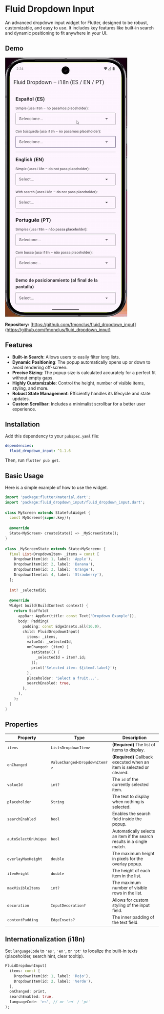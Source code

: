 # Fluid Dropdown Input

An advanced dropdown input widget for Flutter, designed to be robust, customizable, and easy to use. It includes key features like built-in search and dynamic positioning to fit anywhere in your UI.

## Demo

![Fluid Dropdown Input demo](screenshots/demo.gif)

**Repository:** [https://github.com/fmonclus/fluid_dropdown_input](https://github.com/fmonclus/fluid_dropdown_input)


## Features

- **Built-in Search**: Allows users to easily filter long lists.
- **Dynamic Positioning**: The popup automatically opens up or down to avoid rendering off-screen.
- **Precise Sizing**: The popup size is calculated accurately for a perfect fit without empty gaps.
- **Highly Customizable**: Control the height, number of visible items, styling, and more.
- **Robust State Management**: Efficiently handles its lifecycle and state updates.
- **Custom Scrollbar**: Includes a minimalist scrollbar for a better user experience.

## Installation

Add this dependency to your `pubspec.yaml` file:

```yaml
dependencies:
  fluid_dropdown_input: ^1.1.6
```

Then, run `flutter pub get`.

## Basic Usage

Here is a simple example of how to use the widget.

```dart
import 'package:flutter/material.dart';
import 'package:fluid_dropdown_input/fluid_dropdown_input.dart';

class MyScreen extends StatefulWidget {
  const MyScreen({super.key});

  @override
  State<MyScreen> createState() => _MyScreenState();
}

class _MyScreenState extends State<MyScreen> {
  final List<DropdownItem> _items = const [
    DropdownItem(id: 1, label: 'Apple'),
    DropdownItem(id: 2, label: 'Banana'),
    DropdownItem(id: 3, label: 'Orange'),
    DropdownItem(id: 4, label: 'Strawberry'),
  ];
  
  int? _selectedId;

  @override
  Widget build(BuildContext context) {
    return Scaffold(
      appBar: AppBar(title: const Text('Dropdown Example')),
      body: Padding(
        padding: const EdgeInsets.all(16.0),
        child: FluidDropdownInput(
          items: _items,
          valueId: _selectedId,
          onChanged: (item) {
            setState(() {
              _selectedId = item?.id;
            });
            print('Selected item: ${item?.label}');
          },
          placeholder: 'Select a fruit...',
          searchEnabled: true,
        ),
      ),
    );
  }
}
```

## Properties

| Property | Type | Description |
|---|---|---|
| `items` | `List<DropdownItem>` | **(Required)** The list of items to display. |
| `onChanged` | `ValueChanged<DropdownItem?>` | **(Required)** Callback executed when an item is selected or cleared. |
| `valueId` | `int?` | The `id` of the currently selected item. |
| `placeholder` | `String` | The text to display when nothing is selected. |
| `searchEnabled`| `bool` | Enables the search field inside the popup. |
| `autoSelectOnUnique`| `bool` | Automatically selects an item if the search results in a single match. |
| `overlayMaxHeight`| `double` | The maximum height in pixels for the overlay popup. |
| `itemHeight` | `double` | The height of each item in the list. |
| `maxVisibleItems`| `int?` | The maximum number of visible rows in the list. |
| `decoration` | `InputDecoration?` | Allows for custom styling of the input field. |
| `contentPadding`| `EdgeInsets?` | The inner padding of the text field. |
## Internationalization (i18n)

Set `languageCode` to `'es'`, `'en'`, or `'pt'` to localize the built-in texts (placeholder, search hint, clear tooltip).

```dart
FluidDropdownInput(
  items: const [
    DropdownItem(id: 1, label: 'Rojo'),
    DropdownItem(id: 2, label: 'Verde'),
  ],
  onChanged: print,
  searchEnabled: true,
  languageCode: 'es', // or 'en' / 'pt'
);
```
